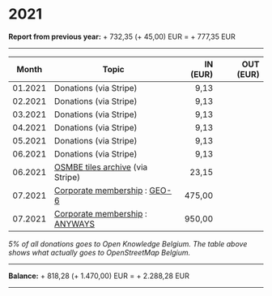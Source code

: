 # 2021

**Report from previous year:** + 732,35 (+ 45,00) EUR = + 777,35 EUR

---

| Month   | Topic                                    |    IN (EUR) |   OUT (EUR) |
| ------- | ---------------------------------------- | ----------: | ----------: |
| 01.2021 | Donations (via Stripe)                   |        9,13 |             |
| 02.2021 | Donations (via Stripe)                   |        9,13 |             |
| 03.2021 | Donations (via Stripe)                   |        9,13 |             |
| 04.2021 | Donations (via Stripe)                   |        9,13 |             |
| 05.2021 | Donations (via Stripe)                   |        9,13 |             |
| 06.2021 | Donations (via Stripe)                   |        9,13 |             |
| 06.2021 | [OSMBE tiles archive][1] (via Stripe)    |       23,15 |             |
| 07.2021 | [Corporate membership][2] : [GEO-6][3]   |      475,00 |             |
| 07.2021 | [Corporate membership][2] : [ANYWAYS][4] |      950,00 |             |

_5% of all donations goes to Open Knowledge Belgium. The table above shows what actually goes to OpenStreetMap Belgium._

---

**Balance:** + 818,28 (+ 1.470,00) EUR = + 2.288,28 EUR

---

[1]: https://tile.openstreetmap.be/
[2]: https://openstreetmap.be/en/support.html
[3]: https://geo6.be/
[4]: https://www.anyways.eu/
